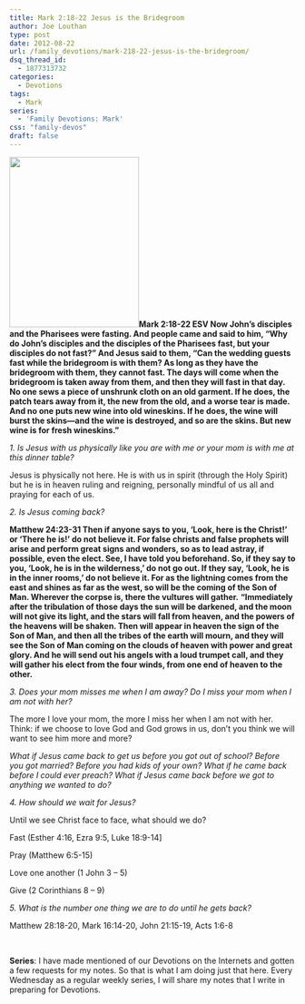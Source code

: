 ```yaml
---
title: Mark 2:18-22 Jesus is the Bridegroom
author: Joe Louthan
type: post
date: 2012-08-22
url: /family_devotions/mark-218-22-jesus-is-the-bridegroom/
dsq_thread_id:
  - 1877313732
categories:
  - Devotions
tags:
  - Mark
series:
  - 'Family Devotions: Mark'
css: "family-devos"
draft: false
---
```

**[<img class="alignright size-medium wp-image-450" title="bride-wedding-frock-waiting" alt="" src="https://i1.wp.com/theologic.us/wp-content/uploads/2012/08/bride-wedding-frock-waiting.jpg?resize=228%2C300" width="228" height="300" srcset="https://i1.wp.com/theologic.us/wp-content/uploads/2012/08/bride-wedding-frock-waiting.jpg?resize=228%2C300 228w, https://i1.wp.com/theologic.us/wp-content/uploads/2012/08/bride-wedding-frock-waiting.jpg?w=300 300w" sizes="(max-width: 228px) 100vw, 228px" data-recalc-dims="1" />][1]Mark 2:18-22 ESV Now John&#8217;s disciples and the Pharisees were fasting. And people came and said to him, “Why do John&#8217;s disciples and the disciples of the Pharisees fast, but your disciples do not fast?” And Jesus said to them, “Can the wedding guests fast while the bridegroom is with them? As long as they have the bridegroom with them, they cannot fast. The days will come when the bridegroom is taken away from them, and then they will fast in that day. No one sews a piece of unshrunk cloth on an old garment. If he does, the patch tears away from it, the new from the old, and a worse tear is made. And no one puts new wine into old wineskins. If he does, the wine will burst the skins—and the wine is destroyed, and so are the skins. But new wine is for fresh wineskins.”**

_1. Is Jesus with us physically like you are with me or your mom is with me at this dinner table?_

Jesus is physically not here. He is with us in spirit (through the Holy Spirit) but he is in heaven ruling and reigning, personally mindful of us all and praying for each of us.

_2. Is Jesus coming back?_
  
**Matthew 24:23-31 Then if anyone says to you, ‘Look, here is the Christ!’ or ‘There he is!’ do not believe it. For false christs and false prophets will arise and perform great signs and wonders, so as to lead astray, if possible, even the elect. See, I have told you beforehand. So, if they say to you, ‘Look, he is in the wilderness,’ do not go out. If they say, ‘Look, he is in the inner rooms,’ do not believe it. For as the lightning comes from the east and shines as far as the west, so will be the coming of the Son of Man. Wherever the corpse is, there the vultures will gather.** **“Immediately after the tribulation of those days the sun will be darkened, and the moon will not give its light, and the stars will fall from heaven, and the powers of the heavens will be shaken. Then will appear in heaven the sign of the Son of Man, and then all the tribes of the earth will mourn, and they will see the Son of Man coming on the clouds of heaven with power and great glory. And he will send out his angels with a loud trumpet call, and they will gather his elect from the four winds, from one end of heaven to the other.**

_3. Does your mom misses me when I am away? Do I miss your mom when I am not with her?_

The more I love your mom, the more I miss her when I am not with her. Think: if we choose to love God and God grows in us, don&#8217;t you think we will want to see him more and more?

_What if Jesus came back to get us before you got out of school? Before you got married? Before you had kids of your own? What if he came back before I could ever preach? What if Jesus came back before we got to anything we wanted to do?_

_4. How should we wait for Jesus?_

Until we see Christ face to face, what should we do?

Fast (Esther 4:16, Ezra 9:5, Luke 18:9-14]
  
Pray (Matthew 6:5-15)
  
Love one another (1 John 3 &#8211; 5)
  
Give (2 Corinthians 8 &#8211; 9)

_5. What is the number one thing we are to do until he gets back?_

Matthew 28:18-20, Mark 16:14-20, John 21:15-19, Acts 1:6-8

&nbsp;

**Series**: I have made mentioned of our Devotions on the Internets and gotten a few requests for my notes. So that is what I am doing just that here. Every Wednesday as a regular weekly series, I will share my notes that I write in preparing for Devotions.

 [1]: https://i1.wp.com/theologic.us/wp-content/uploads/2012/08/bride-wedding-frock-waiting.jpg